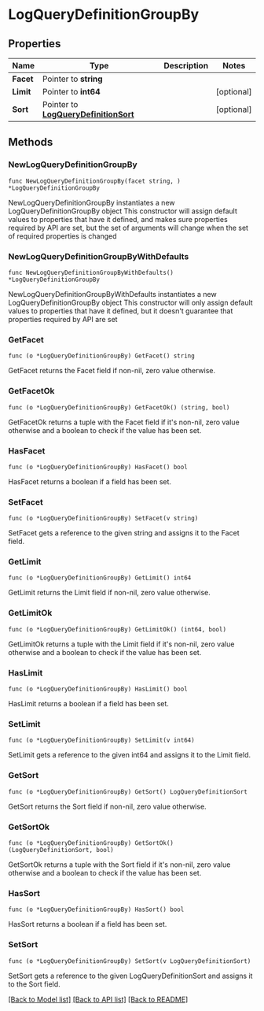 # LogQueryDefinitionGroupBy

## Properties

Name | Type | Description | Notes
------------ | ------------- | ------------- | -------------
**Facet** | Pointer to **string** |  | 
**Limit** | Pointer to **int64** |  | [optional] 
**Sort** | Pointer to [**LogQueryDefinitionSort**](LogQueryDefinition_sort.md) |  | [optional] 

## Methods

### NewLogQueryDefinitionGroupBy

`func NewLogQueryDefinitionGroupBy(facet string, ) *LogQueryDefinitionGroupBy`

NewLogQueryDefinitionGroupBy instantiates a new LogQueryDefinitionGroupBy object
This constructor will assign default values to properties that have it defined,
and makes sure properties required by API are set, but the set of arguments
will change when the set of required properties is changed

### NewLogQueryDefinitionGroupByWithDefaults

`func NewLogQueryDefinitionGroupByWithDefaults() *LogQueryDefinitionGroupBy`

NewLogQueryDefinitionGroupByWithDefaults instantiates a new LogQueryDefinitionGroupBy object
This constructor will only assign default values to properties that have it defined,
but it doesn't guarantee that properties required by API are set

### GetFacet

`func (o *LogQueryDefinitionGroupBy) GetFacet() string`

GetFacet returns the Facet field if non-nil, zero value otherwise.

### GetFacetOk

`func (o *LogQueryDefinitionGroupBy) GetFacetOk() (string, bool)`

GetFacetOk returns a tuple with the Facet field if it's non-nil, zero value otherwise
and a boolean to check if the value has been set.

### HasFacet

`func (o *LogQueryDefinitionGroupBy) HasFacet() bool`

HasFacet returns a boolean if a field has been set.

### SetFacet

`func (o *LogQueryDefinitionGroupBy) SetFacet(v string)`

SetFacet gets a reference to the given string and assigns it to the Facet field.

### GetLimit

`func (o *LogQueryDefinitionGroupBy) GetLimit() int64`

GetLimit returns the Limit field if non-nil, zero value otherwise.

### GetLimitOk

`func (o *LogQueryDefinitionGroupBy) GetLimitOk() (int64, bool)`

GetLimitOk returns a tuple with the Limit field if it's non-nil, zero value otherwise
and a boolean to check if the value has been set.

### HasLimit

`func (o *LogQueryDefinitionGroupBy) HasLimit() bool`

HasLimit returns a boolean if a field has been set.

### SetLimit

`func (o *LogQueryDefinitionGroupBy) SetLimit(v int64)`

SetLimit gets a reference to the given int64 and assigns it to the Limit field.

### GetSort

`func (o *LogQueryDefinitionGroupBy) GetSort() LogQueryDefinitionSort`

GetSort returns the Sort field if non-nil, zero value otherwise.

### GetSortOk

`func (o *LogQueryDefinitionGroupBy) GetSortOk() (LogQueryDefinitionSort, bool)`

GetSortOk returns a tuple with the Sort field if it's non-nil, zero value otherwise
and a boolean to check if the value has been set.

### HasSort

`func (o *LogQueryDefinitionGroupBy) HasSort() bool`

HasSort returns a boolean if a field has been set.

### SetSort

`func (o *LogQueryDefinitionGroupBy) SetSort(v LogQueryDefinitionSort)`

SetSort gets a reference to the given LogQueryDefinitionSort and assigns it to the Sort field.


[[Back to Model list]](../README.md#documentation-for-models) [[Back to API list]](../README.md#documentation-for-api-endpoints) [[Back to README]](../README.md)


